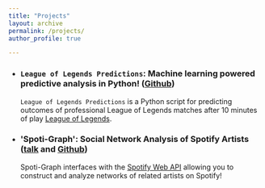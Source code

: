 ```yaml
---
title: "Projects"
layout: archive
permalink: /projects/
author_profile: true

---
```


* ### `League of Legends Predictions`: Machine learning powered predictive analysis in Python! ([Github](https://github.com/Drblessing/LoLPredictions))

    `League of Legends Predictions` is a Python script for predicting outcomes of professional League of Legends matches after 10 minutes of play [League of Legends](https://www.nytimes.com/interactive/2020/02/18/magazine/esports-business.html).

* ### 'Spoti-Graph': Social Network Analysis of Spotify Artists ([talk](/files/projects/graph_pop.pdf) and [Github](https://github.com/v715/Spoti-Graph))

   Spoti-Graph interfaces with the [Spotify Web API](https://developer.spotify.com/documentation/web-api/) allowing you to construct and analyze networks of related artists on Spotify!

  
